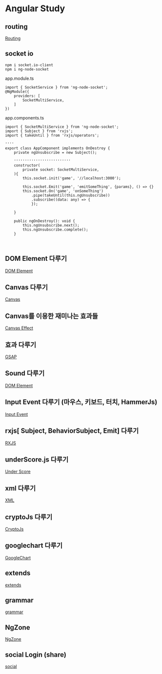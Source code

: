 # Angular Study
## routing
[Routing](/document/routing.md "routing")

## socket io
```
npm i socket.io-client
npm i ng-node-socket
```

app.module.ts
```
import { SocketService } from 'ng-node-socket';
@NgModule({
    providers: [
        SocketMultiService,
    ]
})
```

app.components.ts
```
import { SocketMultiService } from 'ng-node-socket';
import { Subject } from 'rxjs';
import { takeUntil } from 'rxjs/operators';

''''
export class AppComponent implements OnDestroy {
    private ngUnsubscribe = new Subject();

    ''''''''''''''''''''''''''
    constructor(
        private socket: SocketMultiService,
    ){
        this.socket.init('game', '//localhost:3000');

        this.socket.Emit('game', 'emitSomeThing', {params}, () => {}
        this.socket.On('game', 'onSomeThing')
            .pipe(takeUntil(this.ngUnsubscribe))
            .subscribe((data: any) => {
            });

    }

    public ngOnDestroy(): void {
        this.ngUnsubscribe.next();
        this.ngUnsubscribe.complete();
    }



```


## DOM Element 다루기
[DOM Element](/document/domElement.md "DOM Element")

## Canvas 다루기
[Canvas](/document/canvas.md "Canvas")

## Canvas를 이용한 재미나는 효과들
[Canvas Effect](/document/canvas-effect.md "Canvas Effect")
## 효과  다루기
[GSAP](/document/gsap.md "GSAP")
## Sound  다루기
[DOM Element](/document/sound.md "Sound")

## Input Event 다루기 (마우스, 키보드, 터치, HammerJs)
[Input Event](/document/input-event.md "Input Event")

## rxjs[ Subject, BehaviorSubject, Emit] 다루기
[RXJS](/document/rxjs.md "rxjs")

## underScore.js 다루기
[Under Score](/document/under-score.md "under-score")

## xml 다루기
[XML](/document/xml.md "xml")

## cryptoJs 다루기
[CryptoJs](/document/cryptojs.md "cryptojs")

## googlechart 다루기
[GoogleChart](/document/googlechart.md "googlechart")

## extends
[extends](/document/extends.md "extends")

## grammar
[grammar](/document/grammar.md "grammar")

## NgZone
[NgZone](/document/ng-zone.md "NgZone")

## social Login (share)
[social](/document/social.md "social")


